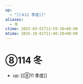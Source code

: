 ```yaml
---
up:
  - "[[⑧11 季度]]"
aliases:
  - 冬
ctime: 2025-03-01T13:59:38+08:00
mtime: 2025-10-01T11:40:28+08:00
---
```


# ⑧114 冬

- up: [[⑧11 季度]]
